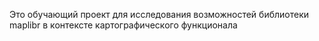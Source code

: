 Это обучающий проект для исследования возможностей библиотеки maplibr в контексте картографического функционала
